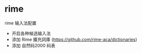# rime

rime 输入法配置

- 开启各种候选输入法
- 添加 Rime 擴充詞庫 (https://github.com/rime-aca/dictionaries)
- 添加 自然码2000 码表
